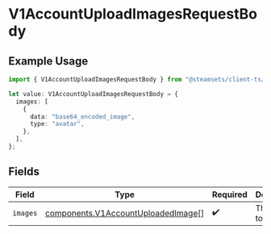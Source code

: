 # V1AccountUploadImagesRequestBody

## Example Usage

```typescript
import { V1AccountUploadImagesRequestBody } from "@steamsets/client-ts/models/components";

let value: V1AccountUploadImagesRequestBody = {
  images: [
    {
      data: "base64_encoded_image",
      type: "avatar",
    },
  ],
};
```

## Fields

| Field                                                                                    | Type                                                                                     | Required                                                                                 | Description                                                                              |
| ---------------------------------------------------------------------------------------- | ---------------------------------------------------------------------------------------- | ---------------------------------------------------------------------------------------- | ---------------------------------------------------------------------------------------- |
| `images`                                                                                 | [components.V1AccountUploadedImage](../../models/components/v1accountuploadedimage.md)[] | :heavy_check_mark:                                                                       | The images to upload                                                                     |